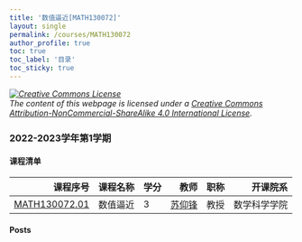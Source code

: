 ```yaml
---
title: '数值逼近[MATH130072]'
layout: single
permalink: /courses/MATH130072
author_profile: true
toc: true
toc_label: '目录'
toc_sticky: true
---
```



<div class='notice--warning'>
	<p><i><a rel='license' href='http://creativecommons.org/licenses/by-nc-sa/4.0/'><img alt='Creative Commons License' style='border-width:0' src='https://i.creativecommons.org/l/by-nc-sa/4.0/88x31.png' /></a><br /> The content of this webpage is licensed under a <a rel='license' href='http://creativecommons.org/licenses/by-nc-sa/4.0/'>Creative Commons Attribution-NonCommercial-ShareAlike 4.0 International License</a>.</i></p>
</div>

### 2022-2023学年第1学期


#### 课程清单

<div style='text-align: center;' id='MATH130072_2223F'> <table id='MATH130072_2223F_table'>
  <thead>
    <tr style="text-align: right;">
      <th>课程序号</th>
      <th>课程名称</th>
      <th>学分</th>
      <th>教师</th>
      <th>职称</th>
      <th>开课院系</th>
    </tr>
  </thead>
  <tbody>
    <tr>
      <td><a href='https://fdu-math.github.io/courses/class-id/MATH130072-01'>MATH130072.01</a></td>
      <td>数值逼近</td>
      <td>3</td>
      <td><a href='https://fdu-math.github.io/teachers/苏仰锋'>苏仰锋</a></td>
      <td>教授</td>
      <td>数学科学学院</td>
    </tr>
  </tbody>
</table></div>

#### Posts